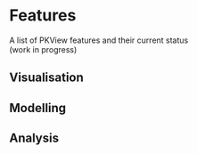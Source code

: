 
# Features
A list of PKView features and their current status  
(work in progress)

## Visualisation

## Modelling

## Analysis